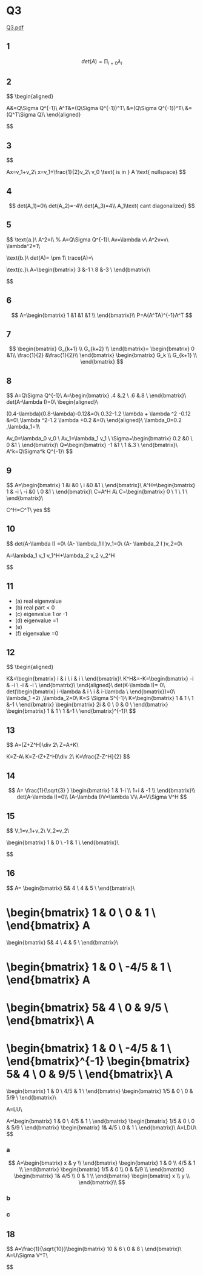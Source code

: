 # Q3

[Q3.pdf](../../assets/pdf/matrix_algebra_Q3.pdf)

## 1
$$
det(A)= \prod_{i=0} \lambda_i
$$
## 2 
$$
\begin{aligned}
    
A&=Q\Sigma Q^{-1}\\
A^T&=(Q\Sigma Q^{-1})^T\\
&=(Q\Sigma Q^{-1})^T\\
&=(Q^T\Sigma Q)\\
\end{aligned}

$$

## 3
$$

Ax=v_1+v_2\\
x=v_1+\frac{1}{2}v_2\\
v_0 \text{ is in } A \text{ nullspace}
$$

## 4
$$
det(A_1)=0\\
det(A_2)=-4\\
det(A_3)=4\\
A_1\text{ cant diagonalized}
$$

## 5

$$
\text{a.}\\
A^2=I\\
% A=Q\Sigma Q^{-1}\\
Av=\lambda v\\
A^2v=v\\
\lambda^2=1\\

\text{b.}\\
det(A)= \pm 1\\
trace(A)=\\

\text{c.}\\
A=\begin{bmatrix}
3 &-1  \\
8 &-3  \\
\end{bmatrix}\\

$$

## 6

$$
A=\begin{bmatrix}
1 &1 &1 &1 \\
\end{bmatrix}\\
P=A(A^TA)^{-1}A^T
$$


## 7
$$
\begin{bmatrix}
G_{k+1}   \\
G_{k+2}   \\
\end{bmatrix}=
\begin{bmatrix}
0 &1\\
\frac{1}{2} &\frac{1}{2}\\
\end{bmatrix}
\begin{bmatrix}
G_k   \\
G_{k+1}   \\
\end{bmatrix}
$$

## 8

$$
A=Q\Sigma Q^{-1}\\
A=\begin{bmatrix}
.4 &.2 \\
.6 &.8 \\
\end{bmatrix}\\
det(A-\lambda I)=0\\
\begin{aligned}\\
    
(0.4-\lambda)(0.8-\lambda)-0.12&=0\\
0.32-1.2 \lambda + \lambda ^2 -0.12 &=0\\
\lambda ^2-1.2 \lambda +0.2 &=0\\
\end{aligned}\\
\lambda_0=0.2 ,\lambda_1=1\\

Av_0=\lambda_0 v_0 \\
Av_1=\lambda_1 v_1 \\
\Sigma=\begin{bmatrix}
0.2 &0 \\
0 &1 \\
\end{bmatrix}\\
Q=\begin{bmatrix}
-1 &1 \\
1 &.3 \\
\end{bmatrix}\\
A^k=Q\Sigma^k Q^{-1}\\
$$

## 9

$$
A=\begin{bmatrix}
1 &i &0  \\
i &0 &1  \\
\end{bmatrix}\\
A^H=\begin{bmatrix}
1 & -i  \\
-i &0  \\
0 &1  \\
\end{bmatrix}\\
C=A^H A\\
C=\begin{bmatrix}
0   \\
1   \\
1   \\
\end{bmatrix}\\

C^H=C^T\\
yes
$$


## 10
$$
det(A-\lambda I) =0\\
(A- \lambda_1 I )v_1=0\\
(A- \lambda_2 I )v_2=0\\

A=\lambda_1 v_1 v_1^H+\lambda_2 v_2 v_2^H


$$
## 11

* (a) real eigenvalue
* (b) real part < 0
* (c) eigenvalue 1 or -1
* (d) eigenvalue =1
* (e) 
* (f) eigenvalue =0

## 12

$$
\begin{aligned}
 
K&=\begin{bmatrix}
i & i \\
i & i \\
\end{bmatrix}\\
K^H&=-K=\begin{bmatrix}
-i & -i \\
-i & -i \\
\end{bmatrix}\\
\end{aligned}\\
det(K-\lambda I)= 0\\
det(\begin{bmatrix}
i-\lambda & i \\
i & i-\lambda \\
\end{bmatrix})=0\\
\lambda_1 =2i ,\lambda_2=0\\
K=S \Sigma S^{-1}\\
K=\begin{bmatrix}
1 & 1 \\
1 &-1 \\
\end{bmatrix}
\begin{bmatrix}
2i & 0 \\
0 & 0 \\
\end{bmatrix}
\begin{bmatrix}
1 & 1 \\
1 &-1 \\
\end{bmatrix}^{-1}\\
$$


## 13


$$
A=(Z+Z^H)\div 2\\
Z=A+K\\

K=Z-A\\
K=Z-(Z+Z^H)\div 2\\
K=\frac{Z-Z^H}{2}
$$

## 14
$$
A=
\frac{1}{\sqrt{3}
}
\begin{bmatrix}
1 & 1-i \\
1+i & -1 \\
\end{bmatrix}\\
det(A-\lambda I)=0\\
(A-\lambda I)V=\lambda V\\
A=V\Sigma V^H
$$

## 15
$$
V_1=v_1+v_2\\
V_2=v_2\\

\begin{bmatrix}
1 & 0 \\
-1 & 1 \\
\end{bmatrix}\\

$$

## 16


$$
A=
\begin{bmatrix}
5& 4 \\
4 & 5 \\
\end{bmatrix}\\

\begin{bmatrix}
1 & 0 \\
0 & 1 \\
\end{bmatrix}
A
=
\begin{bmatrix}
5& 4 \\
4 & 5 \\
\end{bmatrix}\\

\begin{bmatrix}
1 & 0 \\
-4/5 & 1 \\
\end{bmatrix}
A
=
\begin{bmatrix}
5& 4 \\
0 & 9/5 \\
\end{bmatrix}\\
A
=
\begin{bmatrix}
1 & 0 \\
-4/5 & 1 \\
\end{bmatrix}^{-1}
\begin{bmatrix}
5& 4 \\
0 & 9/5 \\
\end{bmatrix}\\
A
=
\begin{bmatrix}
1 & 0 \\
4/5 & 1 \\
\end{bmatrix}
\begin{bmatrix}
1/5 & 0 \\
0 & 5/9 \\
\end{bmatrix}\\

A=LU\\

A=\begin{bmatrix}
1 & 0 \\
4/5 & 1 \\
\end{bmatrix}
\begin{bmatrix}
1/5 & 0 \\
0 & 5/9 \\
\end{bmatrix}
\begin{bmatrix}
1& 4/5 \\
0 & 1 \\
\end{bmatrix}\\
A=LDU\\
$$

### a
$$
A=\begin{bmatrix}
x & y \\
\end{bmatrix}
\begin{bmatrix}
1 & 0 \\
4/5 & 1 \\
\end{bmatrix}
\begin{bmatrix}
1/5 & 0 \\
0 & 5/9 \\
\end{bmatrix}
\begin{bmatrix}
1& 4/5 \\
0 & 1 \\
\end{bmatrix}
\begin{bmatrix}
x  \\
y  \\
\end{bmatrix}\\
$$
### b
### c


## 18

$$
A=\frac{1}{\sqrt{10}}\begin{bmatrix}
10 & 6 \\
0 & 8 \\
\end{bmatrix}\\
A=U\Sigma V^T\\

$$